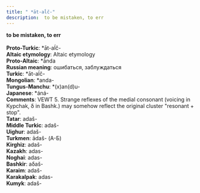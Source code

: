 ```yaml
---
title: " *āt-aĺč-"
description:  to be mistaken, to err
---
```

<p data-pagefind-weight="0.5">
<strong> to be mistaken, to err</strong><br><br>
<strong>Proto-Turkic</strong>:  *āt-aĺč-<br>
<strong>Altaic etymology</strong>:  Altaic etymology<br>
<strong> Proto-Altaic</strong>:  *ā́nda<br>
<strong>Russian meaning</strong>:  ошибаться, заблуждаться<br>
<strong>Turkic</strong>:  *āt-aĺč-<br>
<strong>Mongolian</strong>:  *anda-<br>
<strong>Tungus-Manchu</strong>:  *(x)an(d)u-<br>
<strong>Japanese</strong>:  *áná-<br>
<strong>Comments</strong>:  VEWT 5. Strange reflexes of the medial consonant (voicing in Kypchak, δ in Bashk.) may somehow reflect the original cluster "resonant + stop".<br>
<strong>Tatar</strong>:  adaš-<br>
<strong>Middle Turkic</strong>:  adaš-<br>
<strong>Uighur</strong>:  adaš-<br>
<strong>Turkmen</strong>:  ādaš- (А-Б)<br>
<strong>Kirghiz</strong>:  adaš-<br>
<strong>Kazakh</strong>:  adas-<br>
<strong>Noghai</strong>:  adas-<br>
<strong>Bashkir</strong>:  aδaš-<br>
<strong>Karaim</strong>:  adaš-<br>
<strong>Karakalpak</strong>:  adas-<br>
<strong>Kumyk</strong>:  adaš-<br>

</p>
